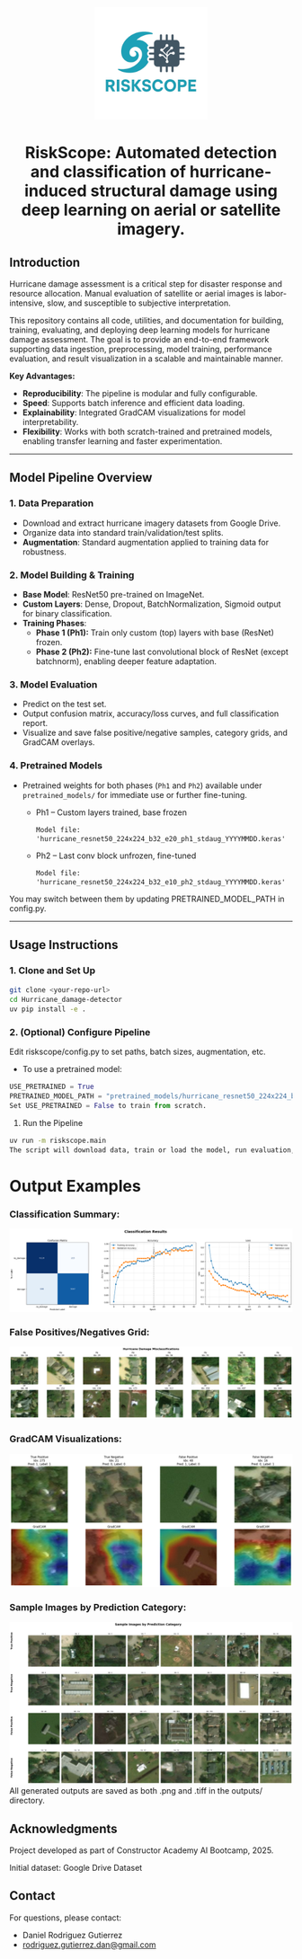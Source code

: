 <p align="center">
  <img src="RiskScope_logo.png" alt="RiskScope Logo" width="200"/>
</p>

<h1 align="center">RiskScope: Automated detection and classification of hurricane-induced structural damage using deep learning on aerial or satellite imagery.</h1>
 

## Introduction

Hurricane damage assessment is a critical step for disaster response and resource allocation. Manual evaluation of satellite or aerial images is labor-intensive, slow, and susceptible to subjective interpretation. 

This repository contains all code, utilities, and documentation for building, training, evaluating, and deploying deep learning models for hurricane damage assessment. The goal is to provide an end-to-end framework supporting data ingestion, preprocessing, model training, performance evaluation, and result visualization in a scalable and maintainable manner.

**Key Advantages:**
- **Reproducibility**: The pipeline is modular and fully configurable.
- **Speed**: Supports batch inference and efficient data loading.
- **Explainability**: Integrated GradCAM visualizations for model interpretability.
- **Flexibility**: Works with both scratch-trained and pretrained models, enabling transfer learning and faster experimentation.

---

## Model Pipeline Overview

### 1. Data Preparation
- Download and extract hurricane imagery datasets from Google Drive.
- Organize data into standard train/validation/test splits.
- **Augmentation**: Standard augmentation applied to training data for robustness.

### 2. Model Building & Training

- **Base Model**: ResNet50 pre-trained on ImageNet.
- **Custom Layers**: Dense, Dropout, BatchNormalization, Sigmoid output for binary classification.
- **Training Phases**:
  - **Phase 1 (Ph1):** Train only custom (top) layers with base (ResNet) frozen.
  - **Phase 2 (Ph2):** Fine-tune last convolutional block of ResNet (except batchnorm), enabling deeper feature adaptation.


### 3. Model Evaluation
- Predict on the test set.
- Output confusion matrix, accuracy/loss curves, and full classification report.
- Visualize and save false positive/negative samples, category grids, and GradCAM overlays.

### 4. Pretrained Models
- Pretrained weights for both phases (`Ph1` and `Ph2`) available under `pretrained_models/` for immediate use or further fine-tuning.

  - Ph1 – Custom layers trained, base frozen
    ```
    Model file: 'hurricane_resnet50_224x224_b32_e20_ph1_stdaug_YYYYMMDD.keras'
    ```

  - Ph2 – Last conv block unfrozen, fine-tuned
    ```
    Model file: 'hurricane_resnet50_224x224_b32_e10_ph2_stdaug_YYYYMMDD.keras'
    ```
You may switch between them by updating PRETRAINED_MODEL_PATH in config.py.

---

## Usage Instructions

### 1. Clone and Set Up

```bash
git clone <your-repo-url>
cd Hurricane_damage-detector
uv pip install -e .
```

### 2. (Optional) Configure Pipeline
Edit riskscope/config.py to set paths, batch sizes, augmentation, etc.

- To use a pretrained model:

```python
USE_PRETRAINED = True
PRETRAINED_MODEL_PATH = "pretrained_models/hurricane_resnet50_224x224_b32_e20_ph1_stdaug_20250703.keras"
Set USE_PRETRAINED = False to train from scratch.
```
1. Run the Pipeline
```bash
uv run -m riskscope.main
The script will download data, train or load the model, run evaluation, and save results in outputs/.
```
# Output Examples
### Classification Summary:
 ![Classification Summary](examples/classification_summary.png)

### False Positives/Negatives Grid:
![False Positives/Negatives](examples/misclasifications.png)
### GradCAM Visualizations:
![GradCAM](examples/gradcam.png)
### Sample Images by Prediction Category:
![Sample Categories](examples/samples_category.png)
All generated outputs are saved as both .png and .tiff in the outputs/ directory.

## Acknowledgments
Project developed as part of Constructor Academy AI Bootcamp, 2025.

Initial dataset: Google Drive Dataset

## Contact
For questions, please contact:
- Daniel Rodriguez Gutierrez
- rodriguez.gutierrez.dan@gmail.com
